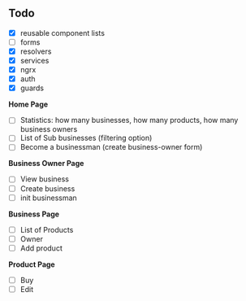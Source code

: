 ## Todo

- [x] reusable component lists
- [ ] forms
- [x] resolvers
- [x] services
- [x] ngrx
- [x] auth
- [x] guards

**Home Page**

- [ ] Statistics: how many businesses, how many products, how many business owners
- [ ] List of Sub businesses (filtering option)
- [ ] Become a businessman (create business-owner form)

**Business Owner Page**

- [ ] View business
- [ ] Create business
- [ ] init businessman

**Business Page**

- [ ] List of Products
- [ ] Owner
- [ ] Add product

**Product Page**

- [ ] Buy
- [ ] Edit

